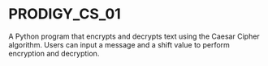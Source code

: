 # PRODIGY_CS_01
A Python program that encrypts and decrypts text using the Caesar Cipher algorithm. Users can input a message and a shift value to perform encryption and decryption.
